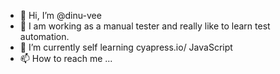 - 👋 Hi, I’m @dinu-vee
- 👀 I am working as a manual tester and really like to learn test automation.
- 🌱 I’m currently self learning cyapress.io/ JavaScript 
- 📫 How to reach me ...

<!---
dinu-vee/dinu-vee is a ✨ special ✨ repository because its `README.md` (this file) appears on your GitHub profile.
You can click the Preview link to take a look at your changes.
--->
